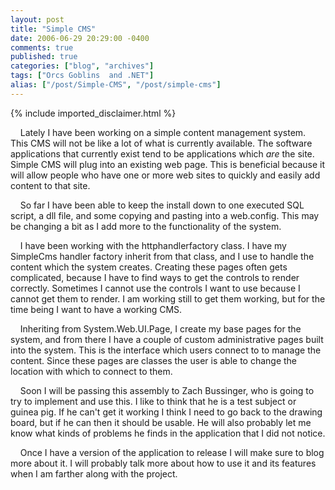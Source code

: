 ```yaml
---
layout: post
title: "Simple CMS"
date: 2006-06-29 20:29:00 -0400
comments: true
published: true
categories: ["blog", "archives"]
tags: ["Orcs Goblins  and .NET"]
alias: ["/post/Simple-CMS", "/post/simple-cms"]
---
```

<!-- more -->
{% include imported_disclaimer.html %}
<p>&nbsp;&nbsp;&nbsp; Lately I have been working on a simple content management system. This CMS will not be like a lot of what is currently available. The software applications that currently exist tend to be applications which <em>are</em> the site. Simple CMS will plug into an existing web page. This is beneficial because it will allow people who have one or more web sites to quickly and easily add content to that site.</p>
<p>&nbsp;&nbsp;&nbsp; So far I have been able to keep the install down to one executed SQL script, a dll file, and some copying and pasting into a web.config. This may be changing a bit as I add more to the functionality of the system.</p>
<p>&nbsp;&nbsp;&nbsp; I have been working with the httphandlerfactory class. I have my SimpleCms handler factory inherit from that class, and I use to handle the content which the system creates. Creating these pages often gets complicated, because I have to find ways to get the controls to render correctly. Sometimes I cannot use the controls I want to use because I cannot get them to render. I am working still to get them working, but for the time being I want to have a working CMS.</p>
<p>&nbsp;&nbsp;&nbsp; Inheriting from System.Web.UI.Page, I create my base pages for the system, and from there I have a couple of custom administrative pages built into the system. This is the interface which users connect to to manage the content. Since these pages are classes the user is able to change the location with which to connect to them.</p>
<p>&nbsp;&nbsp;&nbsp; Soon I will be passing this assembly to Zach Bussinger, who is going to try to implement and use this. I like to think that he is a test subject or guinea pig. If he can't get it working I think I need to go back to the drawing board, but if he can then it should be usable. He will also probably let me know what kinds of problems he finds in the application that I did not notice.</p>
<p>&nbsp;&nbsp;&nbsp; Once I have a version of the application to release I will make sure to blog more about it. I will probably talk more about how to use it and its features when I am farther along with the project.</p>
